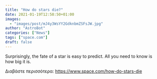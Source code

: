 ```yaml
---
title: "How do stars die?"
date: 2021-01-19T12:58:50+01:00
images:
  - "images/post/mJ4y3WsYY2GdknbmZSFsJW.jpg"
author: "AstroBot"
categories: ["News"]
tags: ["space.com"]
draft: false
---
```


Surprisingly, the fate of a star is easy to predict. All you need to know is how big it is. 

Διαβάστε περισσότερα: https://www.space.com/how-do-stars-die
